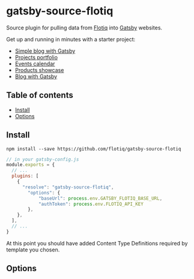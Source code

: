 # gatsby-source-flotiq

Source plugin for pulling data from [Flotiq](http://flotiq.com) into [Gatsby](https://www.gatsbyjs.org/) websites.

Get up and running in minutes with a starter project:
* [Simple blog with Gatsby](https://github.com/flotiq/gatsby-starter-blog)
* [Projects portfolio](https://github.com/flotiq/gatsby-starter-projects)
* [Events calendar](https://github.com/flotiq/gatsby-starter-event-calendar)
* [Products showcase](https://github.com/flotiq/gatsby-starter-products)
* [Blog with Gatsby](https://github.com/flotiq/flotiq-blog)

## Table of contents

- [Install](#install)
- [Options](#options)


## Install

```
npm install --save https://github.com/flotiq/gatsby-source-flotiq
```

```js
// in your gatsby-config.js
module.exports = {
  // ...
  plugins: [
    {
      "resolve": "gatsby-source-flotiq",		  
        "options": {
            "baseUrl": process.env.GATSBY_FLOTIQ_BASE_URL,
            "authToken": process.env.FLOTIQ_API_KEY
        },
    },
  ],
  // ...
}
```

At this point you should have added Content Type Definitions required by template you chosen.

## Options
